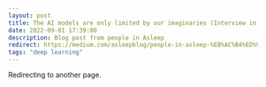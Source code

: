 ```yaml
---
layout: post
title: The AI models are only limited by our imaginaries (Interview in Korean)
date: 2022-09-01 17:39:00
description: Blog post from people in Asleep
redirect: https://medium.com/asleepblog/people-in-asleep-%EB%AC%B4%ED%95%9C%ED%95%9C-%EC%83%81%EC%83%81%EB%A0%A5%EC%9D%B4-%EB%A7%8C%EB%93%A4%EC%96%B4%EB%82%B4%EB%8A%94-ai-%EB%AA%A8%EB%8D%B8-e1a46c827bc7
tags: "deep learning"
---
```


Redirecting to another page.